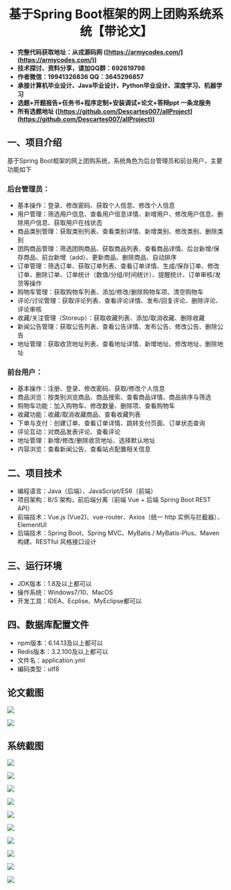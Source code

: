 <h1 align="center">基于Spring Boot框架的网上团购系统系统【带论文】</h1></p>

- <b>完整代码获取地址：从戎源码网 ([https://armycodes.com/](https://armycodes.com/))</b>
- <b>技术探讨、资料分享，请加QQ群：692619798</b>
- <b>作者微信：19941326836  QQ：3645296857</b>
- <b>承接计算机毕业设计、Java毕业设计、Python毕业设计、深度学习、机器学习</b>
- <b>选题+开题报告+任务书+程序定制+安装调试+论文+答辩ppt 一条龙服务</b>
- <b>所有选题地址 ([https://github.com/Descartes007/allProject](https://github.com/Descartes007/allProject)) </b>

## 一、项目介绍

基于Spring Boot框架的网上团购系统，系统角色为后台管理员和前台用户，主要功能如下
### 后台管理员：
- 基本操作：登录、修改密码、获取个人信息、修改个人信息
- 用户管理：筛选用户信息、查看用户信息详情、新增用户、修改用户信息、删除用户信息、获取用户在线状态
- 商品类别管理：获取类别列表、查看类别详情、新增类别、修改类别、删除类别
- 团购商品管理：筛选团购商品、获取商品列表、查看商品详情、后台新增/保存商品、前台新增（add）、更新商品、删除商品、自动排序
- 订单管理：筛选订单、获取订单列表、查看订单详情、生成/保存订单、修改订单、删除订单、订单统计（数值/分组/时间统计）、提醒统计、订单审核/发货等操作
- 购物车管理：获取购物车列表、添加/修改/删除购物车项、清空购物车
- 评论/讨论管理：获取评论列表、查看评论详情、发布/回复评论、删除评论、评论审核
- 收藏/关注管理（Storeup）：获取收藏列表、添加/取消收藏、删除收藏
- 新闻公告管理：获取公告列表、查看公告详情、发布公告、修改公告、删除公告
- 地址管理：获取收货地址列表、查看地址详情、新增地址、修改地址、删除地址
### 前台用户：
- 基本操作：注册、登录、修改密码、获取/修改个人信息
- 商品浏览：按类别浏览商品、商品搜索、查看商品详情、商品排序与筛选
- 购物车功能：加入购物车、修改数量、删除项、查看购物车
- 收藏功能：收藏/取消收藏商品、查看收藏列表
- 下单与支付：创建订单、查看订单详情、跳转支付页面、订单状态查询
- 评论互动：对商品发表评论、查看评论
- 地址管理：新增/修改/删除收货地址、选择默认地址
- 内容浏览：查看新闻公告、查看站点配置相关信息

## 二、项目技术

- 编程语言：Java（后端）、JavaScript/ES6（前端）
- 项目架构：B/S 架构，前后端分离（前端 Vue + 后端 Spring Boot REST API）
- 前端技术：Vue.js (Vue2)、vue-router、Axios（统一 http 实例与拦截器）、ElementUI
- 后端技术：Spring Boot、Spring MVC、MyBatis / MyBatis-Plus、Maven 构建、RESTful 风格接口设计


## 三、运行环境

- JDK版本：1.8及以上都可以
- 操作系统：Windows7/10、MacOS
- 开发工具：IDEA、Ecplise、MyEclipse都可以

## 四、数据库配置文件

- npm版本：6.14.13及以上都可以
- Redis版本：3.2.100及以上都可以
- 文件名：application.yml
- 编码类型：utf8

## 论文截图

![](screenshot/1.png)

![](screenshot/2.png)

## 系统截图

![](screenshot/3.png)

![](screenshot/4.png)

![](screenshot/5.png)

![](screenshot/6.png)

![](screenshot/7.png)

![](screenshot/8.png)

![](screenshot/9.png)

![](screenshot/10.png)

![](screenshot/11.png)

![](screenshot/12.png)
